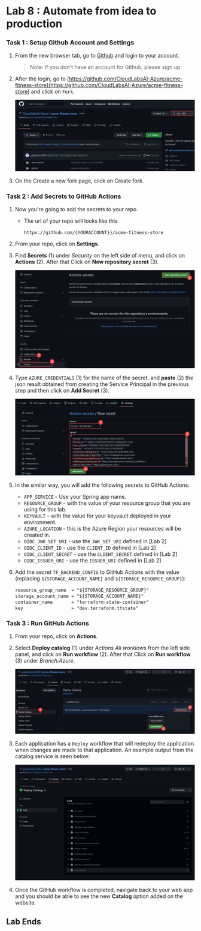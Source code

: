 # Lab 8 :  Automate from idea to production

### Task 1 : Setup Github Account and Settings

1. From the new browser tab, go to [Github](https://github.com/) and login to your account.
    > Note: If you don't have an account for Github, please sign up.

1. After the login, go to [https://github.com/CloudLabsAI-Azure/acme-fitness-store](https://github.com/CloudLabsAI-Azure/acme-fitness-store) and click on `Fork`.

   ![](Images/L8-t1-s2.png)
   
1. On the Create a new fork page, click on Create fork.   

### Task 2 : Add Secrets to GitHub Actions

1. Now you're going to add the secrets to your repo.
     
   - The url of your repo will looks like this

     ```text
     https://github.com/{YOURACCOUNT}}/acme-fitness-store
     ```
1. From your repo, click on **Settings**.

1. Find **Secrets** (1) under _Security_ on the left side of menu, and click on **Actions** (2). After that Click on **New repository secret** (3).

   ![](Images/L8-t2-s3.png)
   
1. Type `AZURE_CREDENTIALS` (1) for the name of the secret, and **paste** (2) the json result obtained from creating the Service Principal in the previous step and then click on **Add Secret** (3).   

   ![](Images/L8-t3-s4.png)

1. In the similar way, you will add the following secrets to GitHub Actions:

  
   * `APP_SERVICE` - Use your Spring app name.
   * `RESOURCE_GROUP` - with the value of your resource group that you are using for this lab.
   * `KEYVAULT` - with the value for your keyvault deployed in your environment.
   * `AZURE_LOCATION` - this is the Azure Region your resources will be created in.
   * `OIDC_JWK_SET_URI` - use the `JWK_SET_URI` defined in [Lab 2]
   * `OIDC_CLIENT_ID` - use the `CLIENT_ID` defined in [Lab 2]
   * `OIDC_CLIENT_SECRET` - use the `CLIENT_SECRET` defined in [Lab 2]
   * `OIDC_ISSUER_URI` - use the `ISSUER_URI` defined in [Lab 2]

1. Add the secret `TF_BACKEND_CONFIG` to GitHub Actions with the value (replacing `${STORAGE_ACCOUNT_NAME}` and `${STORAGE_RESOURCE_GROUP}`):

   ```text
   resource_group_name  = "${STORAGE_RESOURCE_GROUP}"
   storage_account_name = "${STORAGE_ACCOUNT_NAME}"
   container_name       = "terraform-state-container"
   key                  = "dev.terraform.tfstate"
   ```

### Task 3 : Run GitHub Actions

1. From your repo, click on **Actions**.

1. Select **Deploy catalog** (1) under __Actions_ All worklows_ from the left side panel, and click on **Run workflow** (2). After that Click on **Run workflow** (3) under _Branch:Azure_.

   ![](Images/L8-t3-s2.png)

1. Each application has a `Deploy` workflow that will redeploy the application when changes are made to that application. An example output from the catalog service is seen below:

   ![Output from the Deploy Catalog workflow](Images/final-result.png)

1. Once the GitHub workflow is completed, navigate back to your web app and you should be able to see the new **Catalog** option added on the website.


## Lab Ends

